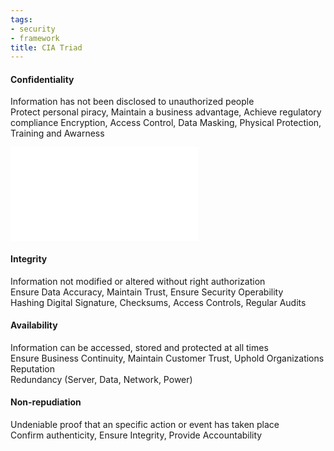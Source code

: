 ```yaml
---
tags:
- security
- framework
title: CIA Triad
---
```


#### Confidentiality
Information has not been disclosed to unauthorized people  
Protect personal piracy, Maintain a business advantage, Achieve regulatory compliance
Encryption, Access Control, Data Masking, Physical Protection, Training and Awarness

![Factors to Verify Authenticity](../access-management/multi-factor-authentication-mfa.md#Factors%20to%20Verify%20Authenticity)

#### Integrity
Information not modified or altered without right authorization  
Ensure Data Accuracy, Maintain Trust, Ensure Security Operability  
Hashing Digital Signature, Checksums, Access Controls, Regular Audits

#### Availability
Information can be accessed, stored and protected at all times  
Ensure Business Continuity, Maintain Customer Trust, Uphold Organizations Reputation  
Redundancy (Server, Data, Network, Power)

#### Non-repudiation 
Undeniable proof that an specific action or event has taken place  
Confirm authenticity, Ensure Integrity, Provide Accountability
